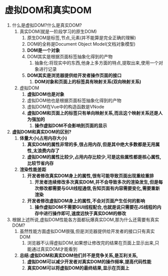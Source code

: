 # 虚拟DOM和真实DOM

1. 什么是虚拟DOM?什么是真实DOM?
   1. 真实DOM(就是一阶段学习的原生DOM)
      1. 原生DOM是标签,节点,元素(并不能算是完全正确的理解)
      2. DOM的全称是Document Object Model(文档对象模型)
      3. **DOM是一个对象**
      4. DOM其实是根据页面标签抽象化得到的产物
         1. 抽象化:将现实中的东西,他身上多方面的特点,提取出来,使用一个对象进行记录
      5. **DOM其实是浏览器提供给开发者操作页面的接口**
         1. **DOM对象和页面上的标签具有映射关系(双向映射关系)**
   2. 虚拟DOM
      1. **虚拟DOM也是对象**
      2. 虚拟DOM他也是根据页面标签抽象化得到的产物
      3. 虚拟DOM在Vue中的构造函数是VNode
      4. **虚拟DOM和页面上的标签只有单向映射关系,而且这个映射关系还是人为强加的**
         1. **操作虚拟DOM不会影响到页面的显示**
2. **虚拟DOM和真实DOM的区别?**
   1. **体量大小(占用内存大小)**
      1. **真实DOM的属性非常的多,很占用内存,但是其中绝大多数都是无用属性,太浪费内存了**
      2. **虚拟DOM的属性比较少,占用内存比较少,可是这些属性都是核心属性,比较节省内存**
   2. **渲染性能差距**
      1. **开发者修改真实DOM身上的属性,很有可能导致页面出现重绘重排**
         1. **开发者连续修改多次真实DOM,并不会导致多次的渲染发生,但是每次修改都需要与GUI线程通信,告知页面有内容需要变化,需要重新渲染**
      2. **开发者修改虚拟DOM身上的属性,不会对页面产生任何的影响**
         1. **操作虚拟DOM不需要GUI线程配合,也就是说只需要在JS线程的内存中进行操作即可,速度远快于真实DOM的修改**
3. 根据上述所说,虚拟DOM性能各方面都玩爆真实DOM,那为什么还需要有真实DOM?
   1. 虽然性能方面虚拟DOM很强,但是浏览器提供给开发者的接口只有真实DOM
      1. 浏览器不认得虚拟DOM,如果想让修改完的结果在页面上显示出来,只能通过真实DOM才能看到
   2. **总结:虚拟DOM和真实DOM他们并不是竞争关系,是互利关系,**
      1. **虚拟DOM可以减少开发者对真实DOM的操作频率,提高代码性能**
      2. **真实DOM可以将虚拟DOM的最终结果,显示在页面上**



